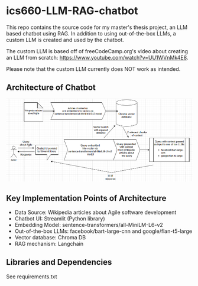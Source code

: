 # ics660-LLM-RAG-chatbot

This repo contains the source code for my master's thesis project, an LLM based chatbot using RAG. In addition to using out-of-the-box LLMs, a custom LLM is created and used by the chatbot.

The custom LLM is based off of freeCodeCamp.org's video about creating an LLM from scratch: https://www.youtube.com/watch?v=UU1WVnMk4E8.

Please note that the custom LLM currently does NOT work as intended.

## Architecture of Chatbot

![](https://github.com/CookieVang7/ics660-LLM-RAG-chatbot/blob/main/RAG%20implementation.png?raw=true)

## Key Implementation Points of Architecture
- Data Source: Wikipedia articles about Agile software development
- Chatbot UI: Streamlit (Python library)
- Embedding Model: sentence-transformers/all-MiniLM-L6-v2
- Out-of-the-box LLMs: facebook/bart-large-cnn and google/flan-t5-large
- Vector database: Chroma DB
- RAG mechanism: Langchain

## Libraries and Dependencies

See requirements.txt
